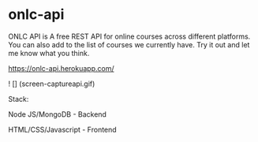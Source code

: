 # onlc-api

ONLC API is A free REST API for online courses across different platforms. You can also add to the list of courses we currently have. Try it out and let me know what you think.

https://onlc-api.herokuapp.com/

! [] (screen-captureapi.gif)

Stack:

Node JS/MongoDB - Backend

HTML/CSS/Javascript - Frontend

